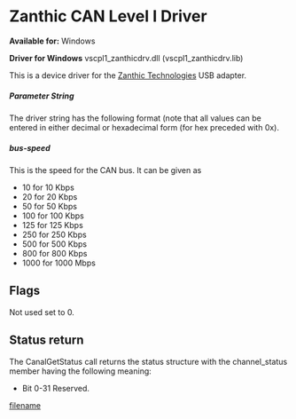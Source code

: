 # Zanthic CAN Level I Driver

**Available for:** Windows

**Driver for Windows** vscpl1_zanthicdrv.dll (vscpl1_zanthicdrv.lib)

This is a device driver for the [Zanthic Technologies](https://www.zanthic.com/products.htm) USB adapter. 

##### Parameter String

The driver string has the following format (note that all values can be entered in either decimal or hexadecimal form (for hex preceded with 0x).

##### bus-speed

This is the speed for the CAN bus. It can be given as 

   * 10 for 10 Kbps 
   * 20 for 20 Kbps 
   * 50 for 50 Kbps 
   * 100 for 100 Kbps 
   * 125 for 125 Kbps
   * 250 for 250 Kbps
   * 500 for 500 Kbps 
   * 800 for 800 Kbps 
   * 1000 for 1000 Mbps

## Flags

Not used set to 0.

## Status return

The CanalGetStatus call returns the status structure with the channel_status member having the following meaning:

   * Bit 0-31 Reserved.

[filename](./bottom_copyright.md ':include')
